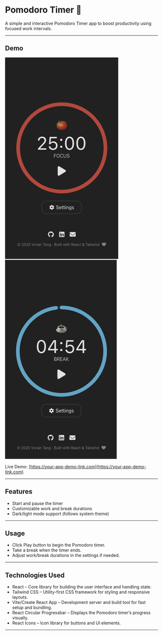 # Pomodoro Timer 🍅

A simple and interactive Pomodoro Timer app to boost productivity using focused work intervals.

---

## Demo

![Pomodoro Screenshot](./image_work.png)
![Pomodoro Screenshot](./image_break.png)

Live Demo: [https://your-app-demo-link.com](https://your-app-demo-link.com)

---

## Features

- Start and pause the timer
- Customizable work and break durations
- Dark/light mode support (follows system theme)
---

## Usage

- Click Play button to begin the Pomodoro timer.
- Take a break when the timer ends.
- Adjust work/break durations in the settings if needed.
---

## Technologies Used

- React – Core library for building the user interface and handling state. 
- Tailwind CSS – Utility-first CSS framework for styling and responsive layouts. 
- Vite/Create React App – Development server and build tool for fast setup and bundling.  
- React Circular Progressbar – Displays the Pomodoro timer’s progress visually.  
- React Icons – Icon library for buttons and UI elements.
---